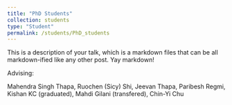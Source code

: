 ```yaml
---
title: "PhD Students"
collection: students
type: "Student"
permalink: /students/PhD_students
---
```


This is a description of your talk, which is a markdown files that can be all markdown-ified like any other post. Yay markdown!


Advising:

Mahendra Singh Thapa, Ruochen (Sicy) Shi, Jeevan Thapa, Paribesh Regmi, Kishan KC (graduated), Mahdi Gilani (transfered), Chin-Yi Chu
